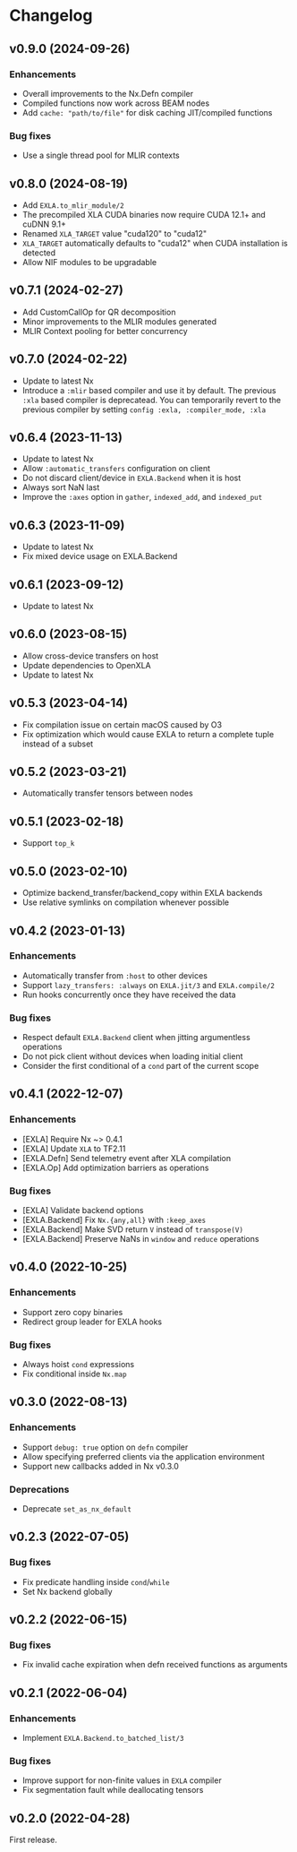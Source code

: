 # Changelog

## v0.9.0 (2024-09-26)

### Enhancements

  * Overall improvements to the Nx.Defn compiler
  * Compiled functions now work across BEAM nodes
  * Add `cache: "path/to/file"` for disk caching JIT/compiled functions

### Bug fixes

  * Use a single thread pool for MLIR contexts

## v0.8.0 (2024-08-19)

  * Add `EXLA.to_mlir_module/2`
  * The precompiled XLA CUDA binaries now require CUDA 12.1+ and cuDNN 9.1+
  * Renamed `XLA_TARGET` value "cuda120" to "cuda12"
  * `XLA_TARGET` automatically defaults to "cuda12" when CUDA installation is detected
  * Allow NIF modules to be upgradable

## v0.7.1 (2024-02-27)

  * Add CustomCallOp for QR decomposition
  * Minor improvements to the MLIR modules generated
  * MLIR Context pooling for better concurrency

## v0.7.0 (2024-02-22)

  * Update to latest Nx
  * Introduce a `:mlir` based compiler and use it by default. The previous `:xla` based compiler is deprecatead. You can temporarily revert to the previous compiler by setting `config :exla, :compiler_mode, :xla`

## v0.6.4 (2023-11-13)

  * Update to latest Nx
  * Allow `:automatic_transfers` configuration on client
  * Do not discard client/device in `EXLA.Backend` when it is host
  * Always sort NaN last
  * Improve the `:axes` option in `gather`, `indexed_add`, and `indexed_put`

## v0.6.3 (2023-11-09)

  * Update to latest Nx
  * Fix mixed device usage on EXLA.Backend

## v0.6.1 (2023-09-12)

  * Update to latest Nx

## v0.6.0 (2023-08-15)

  * Allow cross-device transfers on host
  * Update dependencies to OpenXLA
  * Update to latest Nx

## v0.5.3 (2023-04-14)

  * Fix compilation issue on certain macOS caused by O3
  * Fix optimization which would cause EXLA to return a complete tuple instead of a subset

## v0.5.2 (2023-03-21)

  * Automatically transfer tensors between nodes

## v0.5.1 (2023-02-18)

  * Support `top_k`

## v0.5.0 (2023-02-10)

  * Optimize backend_transfer/backend_copy within EXLA backends
  * Use relative symlinks on compilation whenever possible

## v0.4.2 (2023-01-13)

### Enhancements

  * Automatically transfer from `:host` to other devices
  * Support `lazy_transfers: :always` on `EXLA.jit/3` and `EXLA.compile/2`
  * Run hooks concurrently once they have received the data

### Bug fixes

  * Respect default `EXLA.Backend` client when jitting argumentless operations
  * Do not pick client without devices when loading initial client
  * Consider the first conditional of a `cond` part of the current scope

## v0.4.1 (2022-12-07)

### Enhancements

  * [EXLA] Require Nx ~> 0.4.1
  * [EXLA] Update `XLA` to TF2.11
  * [EXLA.Defn] Send telemetry event after XLA compilation
  * [EXLA.Op] Add optimization barriers as operations

### Bug fixes

  * [EXLA] Validate backend options
  * [EXLA.Backend] Fix `Nx.{any,all}` with `:keep_axes`
  * [EXLA.Backend] Make SVD return `V` instead of `transpose(V)`
  * [EXLA.Backend] Preserve NaNs in `window` and `reduce` operations

## v0.4.0 (2022-10-25)

### Enhancements

  * Support zero copy binaries
  * Redirect group leader for EXLA hooks

### Bug fixes

  * Always hoist `cond` expressions
  * Fix conditional inside `Nx.map`

## v0.3.0 (2022-08-13)

### Enhancements

  * Support `debug: true` option on `defn` compiler
  * Allow specifying preferred clients via the application environment
  * Support new callbacks added in Nx v0.3.0

### Deprecations

  * Deprecate `set_as_nx_default`

## v0.2.3 (2022-07-05)

### Bug fixes

  * Fix predicate handling inside `cond`/`while`
  * Set Nx backend globally

## v0.2.2 (2022-06-15)

### Bug fixes

  * Fix invalid cache expiration when defn received functions as arguments

## v0.2.1 (2022-06-04)

### Enhancements

  * Implement `EXLA.Backend.to_batched_list/3`

### Bug fixes

  * Improve support for non-finite values in `EXLA` compiler
  * Fix segmentation fault while deallocating tensors

## v0.2.0 (2022-04-28)

First release.
